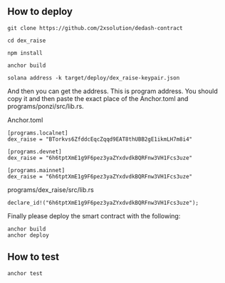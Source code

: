 ## How to deploy
    git clone https://github.com/2xsolution/dedash-contract

    cd dex_raise

    npm install

    anchor build

    solana address -k target/deploy/dex_raise-keypair.json

And then you can get the address. This is program address.
You should copy it and then paste the exact place of the Anchor.toml and programs/ponzi/src/lib.rs.

Anchor.toml

    [programs.localnet]
    dex_raise = "BTorkvs6ZfddcEqcZqqd9EAT8thUBB2gE1ikmLH7m8i4"

    [programs.devnet]
    dex_raise = "6h6tptXmE1g9F6pez3yaZYxdvdkBQRFnw3VH1Fcs3uze"

    [programs.mainnet]
    dex_raise = "6h6tptXmE1g9F6pez3yaZYxdvdkBQRFnw3VH1Fcs3uze"

programs/dex_raise/src/lib.rs

    declare_id!("6h6tptXmE1g9F6pez3yaZYxdvdkBQRFnw3VH1Fcs3uze");

Finally please deploy the smart contract with the following:

    anchor build
    anchor deploy

## How to test

    anchor test